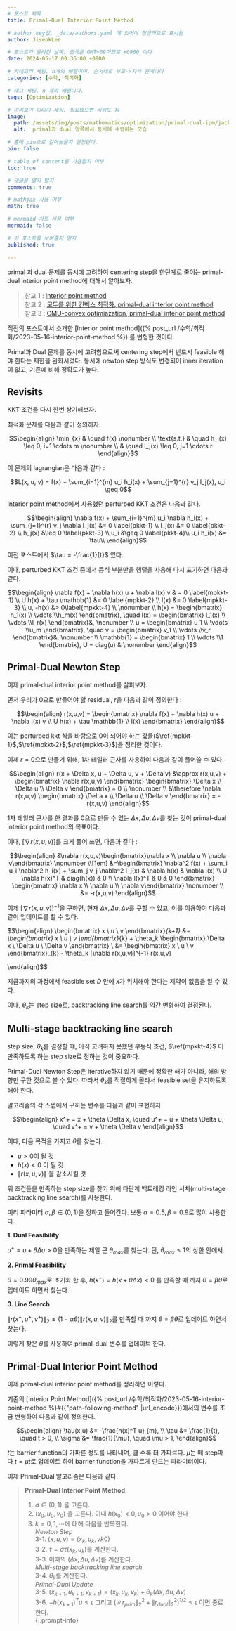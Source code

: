 ```yaml
---
# 포스트 제목
title: Primal-Dual Interior Point Method

# author key값, _data/authors.yaml 에 있어야 정상적으로 표시됨
author: JiseokLee

# 포스트가 올라간 날짜. 한국은 GMT+09이므로 +0900 이다
date: 2024-05-17 00:36:00 +0900 

# 카테고리 세팅. n개의 배열이며, 순서대로 부모->자식 관계이다
categories: [수학, 최적화]

# 태그 세팅. n 개의 배열이다.
tags: [Optimization]

# 미리보기 이미지 세팅. 필요없으면 비워도 됨
image:
  path: /assets/img/posts/mathematics/optimization/primal-dual-ipm/jacket.jpg
  alt:  primal과 dual 양쪽에서 동시에 수렴하는 모습

# 홈에 pin으로 걸어놓을지 결정한다.
pin: false

# table of content를 사용할지 여부
toc: true

# 댓글을 열지 말지
comments: true

# mathjax 사용 여부
math: true

# mermaid 차트 사용 여부
mermaid: false

# 이 포스트를 보여줄지 말지
published: true

---
```


primal 과 dual 문제를 동시에 고려하여 centering step을 한단계로 줄이는 primal-dual interior point method에 대해서 알아보자.

> 참고 1 : [Interior point method](https://en.wikipedia.org/wiki/Interior-point_method)   
> 참고 2 : [모두를 위한 컨벡스 최적화, primal-dual interior point method](https://convex-optimization-for-all.github.io/contents/chapter17/)   
> 참고 3 : [CMU-convex optimiazation, primal-dual interior point method](https://www.stat.cmu.edu/~ryantibs/convexopt/lectures/primal-dual.pdf)  

직전의 포스트에서 소개한 [Interior point method]({% post_url /수학/최적화/2023-05-16-interior-point-method %}) 를 변형한 것이다.

Primal과 Dual 문제를 동시에 고려함으로써 centering step에서 반드시 feasible 해야 한다는 제한을 완화시켰다. 동시에 newton step 방식도 변경되어 inner iteration이 없고, 기존에 비해 정확도가 높다. 

## Revisits

KKT 조건을 다시 한번 상기해보자. 

최적화 문제를 다음과 같이 정의하자.

$$\begin{align}
\min_{x} & \quad f(x) \nonumber \\
\text{s.t.} & \quad h_i(x) \leq 0, i=1 \cdots m \nonumber \\
& \quad l_j(x) \leq 0, j=1 \cdots r
\end{align}$$

이 문제의 lagrangian은 다음과 같다 : 

$$L(x, u, v) = f(x) + \sum_{i=1}^{m} u_i h_i(x) + \sum_{j=1}^{r} v_j l_j(x), u_i \geq 0$$

Interior point method에서 사용했던 perturbed KKT 조건은 다음과 같다.

$$\begin{align}
\nabla f(x) + \sum_{i=1}^{m} u_i \nabla h_i(x) + \sum_{j=1}^{r} v_j \nabla l_j(x) &= 0 \label{pkkt-1}  \\
l_j(x) &= 0  \label{pkkt-2} \\
h_j(x) &\leq 0 \label{pkkt-3}  \\
u_i &\geq 0 \label{pkkt-4}\\
u_i h_i(x) &= \tau\\
\end{align}$$

이전 포스트에서 $\tau = -\frac{1}{t}$ 였다. 

이때, perturbed KKT 조건 중에서 등식 부분만을 행렬을 사용해 다시 표기하면 다음과 같다. 

$$\begin{align}
\nabla f(x) + \nabla h(x) u + \nabla l(x) v & = 0 \label{mpkkt-1} \\
U h(x) + \tau \mathbb{1} &= 0 \label{mpkkt-2} \\
l(x) &= 0 \label{mpkkt-3} \\
u, -h(x) &> 0\label{mpkkt-4} \\
\nonumber \\
h(x) = \begin{bmatrix} h_1(x) \\ \vdots \\h_m(x) \end{bmatrix}, \quad l(x) = \begin{bmatrix} l_1(x) \\ \vdots \\l_r(x) \end{bmatrix}&, \nonumber \\
u = \begin{bmatrix} u_1 \\ \vdots \\u_m \end{bmatrix}, \quad v = \begin{bmatrix} v_1 \\ \vdots \\v_r \end{bmatrix}&, \nonumber \\
\mathbb{1} = \begin{bmatrix} 1 \\ \vdots \\1 \end{bmatrix}, U = diag(u) & \nonumber
\end{align}$$

## Primal-Dual Newton Step

이제 primal-dual interior point method를 살펴보자. 

먼저 우리가 0으로 만들어야 할 residual, $r$을 다음과 같이 정의한다 : 

$$\begin{align}
r(x,u,v) = \begin{bmatrix} \nabla f(x) + \nabla h(x) u + \nabla l(x) v \\ U h(x) + \tau \mathbb{1} \\ l(x) \end{bmatrix}
\end{align}$$

이는 perturbed kkt 식을 바탕으로 0이 되어야 하는 값들($\ref{mpkkt-1}$,$\ref{mpkkt-2}$,$\ref{mpkkt-3}$)을 정리한 것이다. 

이제 $r=0$으로 만들기 위해, 1차 테일러 근사를 사용하여 다음과 같이 풀어쓸 수 있다.

$$\begin{align}
r(x + \Delta x, u + \Delta u, v + \Delta v) &\approx r(x,u,v) + \begin{bmatrix} \nabla r(x,u,v) \end{bmatrix} \begin{bmatrix} \Delta x \\ \Delta u \\ \Delta v \end{bmatrix} = 0 \\
\nonumber \\
&\therefore \nabla r(x,u,v) \begin{bmatrix} \Delta x \\ \Delta u \\ \Delta v \end{bmatrix} = -r(x,u,v) 
\end{align}$$

1차 테일러 근사를 한 결과를 0으로 만들 수 있는 $\Delta x, \Delta u, \Delta v$를 찾는 것이 primal-dual interior point method의 목표이다.

이때, $[\nabla r(x,u,v)]$를 크게 풀어 쓰면, 다음과 같다 : 

$$\begin{align}
&\nabla r(x,u,v)\begin{bmatrix}\nabla x \\ \nabla u \\ \nabla v\end{bmatrix}  \nonumber \\[1em]
&=\begin{bmatrix} \nabla^2 f(x) + \sum_i u_i \nabla^2 h_i(x) + \sum_j v_j \nabla^2 l_j(x) & \nabla h(x) & \nabla l(x) \\
U \nabla h(x)^T & diag(h(x)) & 0 \\
\nabla l(x)^T & 0 & 0
\end{bmatrix} \begin{bmatrix} \nabla x \\ \nabla u \\ \nabla v\end{bmatrix} \nonumber \\
&= -r(x,u,v)
\end{align}$$

이제 $[\nabla r(x,u,v)]^{-1}$을 구하면, 현재 $\Delta x, \Delta u, \Delta v$를 구할 수 있고, 이를 이용하여 다음과 같이 업데이트를 할 수 있다.

$$\begin{align}
\begin{bmatrix} x \\ u \\ v \end{bmatrix}_{k+1} &= \begin{bmatrix} x \\ u \\ v \end{bmatrix}_{k} + \theta_k \begin{bmatrix} \Delta x \\ \Delta u \\ \Delta v \end{bmatrix} \\
&= \begin{bmatrix} x \\ u \\ v \end{bmatrix}_{k} - \theta_k [\nabla r(x,u,v)]^{-1} r(x,u,v)

\end{align}$$

지금까지의 과정에서 feasible set $D$ 안에 $x$가 위치해야 한다는 제약이 없음을 알 수 있다. 

이때, $\theta_k$는 step size로, backtracking line search를 약간 변형하여 결정된다.

## Multi-stage backtracking line search

step size, $\theta_k$를 결정할 떄, 아직 고려하지 못했던 부등식 조건, $\ref{mpkkt-4}$ 이 만족하도록 하는 step size로 정하는 것이 중요하다. 

Primal-Dual Newton Step은 iterative하지 않기 때문에 정확한 해가 아니라, 해의 방향만 구한 것으로 볼 수 있다. 따라서 $\theta_k$를 적절하게 골라서 feasible set을 유지하도록 해야 한다.

알고리즘의 각 스텝에서 구하는 변수를 다음과 같이 표현하자.

$$\begin{align}
x^+ = x + \theta \Delta x, \quad u^+ = u + \theta \Delta u, \quad v^+ = v + \theta \Delta v
\end{align}$$

이때, 다음 목적을 가지고 $\theta$를 찾는다.
- $u > 0$이 될 것
- $h(x) < 0$ 이 될 것
- $\lVert r(x,u,v) \rVert$ 을 감소시킬 것

위 조건들을 만족하는 step size를 찾기 위해 다단계 백트래킹 라인 서치(multi-stage backtracking line search)를 사용한다.

미리 파라미터 $\alpha, \beta \in (0,1)$을 정하고 들어간다. 보통 $\alpha = 0.5, \beta = 0.9$로 많이 사용한다. 

**1. Dual Feasibility**

$u^+ = u + \theta \Delta u >0$을 만족하는 제일 큰 $\theta_{max}$를 찾는다. 단, $\theta_{max} \leq 1$의 상한 안에서.

**2. Primal Feasibility**

$\theta = 0.99 \theta_{max}$로 초기화 한 후, $h(x^+) = h(x + \theta \Delta x) < 0$ 를 만족할 때 까지 $\theta = \beta \theta$로 업데이트 하면서 찾는다.

**3. Line Search**

$\lVert r(x^+, u^+, v^+) \rVert_2 \leq (1-\alpha \theta)\lVert r(x,u,v) \rVert_2$를 만족할 때 까지 $\theta = \beta \theta$로 업데이트 하면서 찾는다. 

이렇게 찾은 $\theta$를 사용하여 primal-dual 변수를 업데이트 한다. 


## Primal-Dual Interior Point Method

이제 primal-dual interior point method를 정리하면 이렇다.

기존의 [Interior Point Method]({% post_url /수학/최적화/2023-05-16-interior-point-method %}#{{"path-following-method" |url_encode}})에서의 변수를 조금 변형하여 다음과 같이 정의한다.

$$\begin{align}
\tau(x,u) &= -\frac{h(x)^T u} {m}, \\
\tau &= \frac{1}{t}, \quad t > 0, \\
\sigma &= \frac{1}{\mu}, \quad \mu > 1,
\end{align}$$

$t$는 barrier function의 가파른 정도를 나타내며, 클 수록 더 가파르다. $\mu$는 매 step마다 $t=\mu t$로 업데이트 하여 barrier function을 가파르게 만드는 파라미터이다. 

이제 Primal-Dual 알고리즘은 다음과 같다.

> **Primal-Dual Interior Point Method**
> 
> 1. $\sigma \in (0,1)$ 을 고른다. 
> 2. $(x_0, u_0, v_0)$ 을 고른다. 이때 $h(x_0) < 0, u_0 > 0$ 이어야 한다
> 3. $k=0, 1, \cdots$에 대해 다음을 반복한다.  
> _Newton Step_  
> 3-1. $(x,u,v) = (x_k, u_k, vk0)$  
> 3-2. $\tau = \sigma \tau(x_k, u_k)$를 계산한다.  
> 3-3. 이때의 $(\Delta x, \Delta u, \Delta v)$를 계산한다.   
> _Multi-stage backtracking line search_  
> 3-4. $\theta_k$를 계산한다.  
> _Primal-Dual Update_  
> 3-5. $(x_{k+1}, u_{k+1}, v_{k+1}) = (x_k, u_k, v_k) + \theta_k (\Delta x, \Delta u, \Delta v)$  
> 3-6. $-h(x_{k+1})^Tu \leq \epsilon$ 그리고 $(\lVert r_{prim} \rVert_2^2 + \lVert r_{dual} \rVert_2^2)^{1/2} \leq \epsilon$ 이면 종료한다.  
{:.prompt-info}